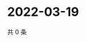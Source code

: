# 2022-03-19

共 0 条

<!-- BEGIN WEIBO -->
<!-- 最后更新时间 Sat Mar 19 2022 15:11:27 GMT+0800 (China Standard Time) -->

<!-- END WEIBO -->
